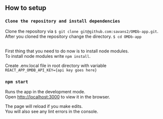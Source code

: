 ## How to setup

### `Clone the repository and install dependencies`

Clone the repository via ```$ git clone git@github.com:savans2/OMDb-app.git```.<br />
After you cloned the repository change the directory. ```$ cd OMDb-app``` <br />
<br />

First thing that you need to do now is to install node modules.<br />
To install node modules write ```npm install```.<br />

Create .env.local file in root directory with variable <br/>
```REACT_APP_OMDB_API_KEY={api key goes here}```



### `npm start`

Runs the app in the development mode.<br />
Open [http://localhost:3000](http://localhost:3000) to view it in the browser.

The page will reload if you make edits.<br />
You will also see any lint errors in the console.
